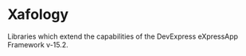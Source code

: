 Xafology
========
Libraries which extend the capabilities of the DevExpress eXpressApp Framework v-15.2.